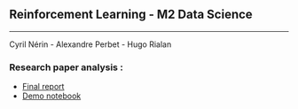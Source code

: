## Reinforcement Learning - M2 Data Science 

---
Cyril Nérin - Alexandre Perbet - Hugo Rialan

### Research paper analysis :
- [Final report](report.pdf)
- [Demo notebook](demo_notebook.html)
